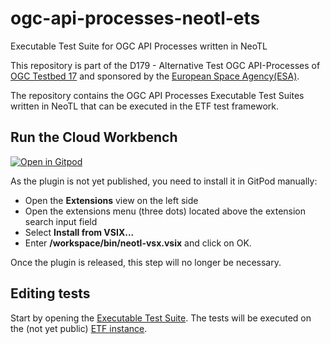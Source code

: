 # ogc-api-processes-neotl-ets
Executable Test Suite for OGC API Processes written in NeoTL

This repository is part of the D179 - Alternative Test OGC API-Processes of [OGC Testbed 17](https://www.ogc.org/projects/initiatives/t17) and sponsored by the [European Space Agency(ESA)](https://www.esa.int).

The repository contains the OGC API Processes Executable Test Suites written in NeoTL that can be executed in the ETF test framework.

## Run the Cloud Workbench

[![Open in Gitpod](https://gitpod.io/button/open-in-gitpod.svg)](https://gitpod.io/#https://github.com/jonherrmann/ogc-api-processes-neotl-ets)

As the plugin is not yet published, you need to install it in GitPod manually:
- Open the **Extensions** view on the left side
- Open the extensions menu (three dots) located above the extension search input field
- Select **Install from VSIX...**
- Enter **/workspace/bin/neotl-vsx.vsix** and click on OK.

Once the plugin is released, this step will no longer be necessary.

## Editing tests

Start by opening the [Executable Test Suite](./ProcessesApi-testsuite.neotl). The tests will be executed on the (not yet public) [ETF instance](https://tb17.staging.etf-validator.com/etf-webapp/).
